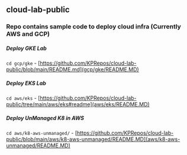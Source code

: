 ## cloud-lab-public

### Repo contains sample code to deploy cloud infra (Currently AWS and GCP) 

#####  Deploy GKE Lab

`cd gcp/gke` - [https://github.com/KPRepos/cloud-lab-public/blob/main/README.md](gcp/gke/README.MD)


#####  Deploy EKS Lab

`cd aws/eks` - [https://github.com/KPRepos/cloud-lab-public/tree/main/aws/eks#readme](aws/eks/README.MD)


#####  Deploy UnManaged K8 in AWS 

`cd aws/k8-aws-unmanaged/` - [https://github.com/KPRepos/cloud-lab-public/blob/main/aws/k8-aws-unmanaged/README.MD](aws/k8-aws-unmanaged/README.MD)
